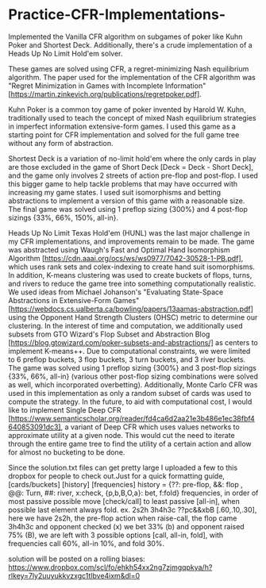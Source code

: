 # Practice-CFR-Implementations-
Implemented the Vanilla CFR algorithm on subgames of poker like Kuhn Poker and Shortest Deck. Additionally, there's a crude implementation of a Heads Up No Limit Hold'em solver.

These games are solved using CFR, a regret-minimizing Nash equilibrium algorithm. The paper used for the implementation of the CFR algorithm was "Regret Minimization in Games with Incomplete Information" [https://martin.zinkevich.org/publications/regretpoker.pdf].

Kuhn Poker is a common toy game of poker invented by Harold W. Kuhn, traditionally used to teach the concept of mixed Nash equilibrium strategies in imperfect information extensive-form games. I used this game as a starting point for CFR implementation and solved for the full game tree without any form of abstraction.

Shortest Deck is a variation of no-limit hold'em where the only cards in play are those excluded in the game of Short Deck [Deck = Deck - Short Deck], and the game only involves 2 streets of action pre-flop and post-flop. I used this bigger game to help tackle problems that may have occurred with increasing my game states. I used suit isomorphisms and betting abstractions to implement a version of this game with a reasonable size. The final game was solved using 1 preflop sizing {300%} and 4 post-flop sizings {33%, 66%, 150%, all-in}.

Heads Up No Limit Texas Hold'em (HUNL) was the last major challenge in my CFR implementations, and improvements remain to be made. The game was abstracted using Waugh's Fast and Optimal Hand Isomorphism Algorithm [https://cdn.aaai.org/ocs/ws/ws0977/7042-30528-1-PB.pdf], which uses rank sets and colex-indexing to create hand suit isomorphisms. In addition, K-means clustering was used to create buckets of flops, turns, and rivers to reduce the game tree into something computationally realistic. We used ideas from Michael Johanson's "Evaluating State-Space Abstractions in Extensive-Form Games" [https://webdocs.cs.ualberta.ca/bowling/papers/13aamas-abstraction.pdf] using the Opponent Hand Strength Clusters (OHSC) metric to determine our clustering. In the interest of time and computation, we additionally used subsets from GTO Wizard's Flop Subset and Abstraction Blog [https://blog.gtowizard.com/poker-subsets-and-abstractions/] as centers to implement K-means++. Due to computational constraints, we were limited to 6 preflop buckets, 3 flop buckets, 3 turn buckets, and 3 river buckets. The game was solved using 1 preflop sizing {300%} and 3 post-flop sizings {33%, 66%, all-in} (various other post-flop sizing combinations were solved as well, which incorporated overbetting). Additionally, Monte Carlo CFR was used in this implementation as only a random subset of cards was used to compute the strategy. In the future, to aid with computational cost, I would like to implement Single Deep CFR [https://www.semanticscholar.org/reader/fd4ca6d2aa21e3b486e1ec38fbf4640853091dc3], a variant of Deep CFR which uses values networks to approximate utility at a given node. This would cut the need to iterate through the entire game tree to find the utility of a certain action and allow for almost no bucketing to be done.

Since the solution.txt files can get pretty large I uploaded a few to this dropbox for people to check out.Just for a quick formatting guide, 
[cards/buckets] [history] [frequencies] 
history = {??: pre-flop, &&: flop , @@: Turn, ##: river, x:check, {p,b,B,O,a}: bet, f:fold}
frequencies, in order of most passive possible move [check/call] to least passive [all-in], when possible last element always fold.
ex. 2s2h 3h4h3c ??pc&&xbB [.60,.10,.30], here we have 2s2h, the pre-flop action when raise-call, the flop came 3h4h3c and opponent checked (x) we bet 33% (b) and opponent raised 75% (B), we are left with 3 possible options [call, all-in, fold], with frequencies call 60%, all-in 10%, and fold 30%.

solution will be posted on a rolling biases:
https://www.dropbox.com/scl/fo/ehkh54xx2ng7zjmgqpkya/h?rlkey=7ly2uuyukkvzxgc1tlbve4ixm&dl=0
